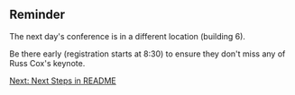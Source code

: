 

## Reminder 

The next day's conference is in a different location (building 6).

Be there early (registration starts at 8:30) to ensure they don't miss any of Russ Cox's keynote.


[Next: Next Steps in README](/#next-steps)